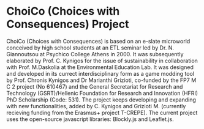 # ChoiCo (Choices with Consequences) Project
ChoiCo (Choices with Consequences) is based on an e-slate microworld conceived by high school students at an ETL seminar led by Dr. N. Giannoutsou at Psychico College Athens in 2000. It was subsequently elaborated by Prof. C. Kynigos for the issue of sustainability in collaboration with Prof. M.Daskolia at the Environmental Education Lab. 
It was designed and developed in its currect interdisciplinary form as a game modding tool by Prof. Chronis Kynigos and Dr Marianthi Grizioti, co-funded by the FP7 M C 2 project (No 610467) and the General Secretariat for Research and Technology (GSRT)/Hellenic Foundation for Research and Innovation (HFRI) PhD Scholarship (Code: 531). The project keeps developing and expanding with new functionalities, added by C. Kynigos and Grizioti M. (currently recieving funding from the Erasmus+ project T-CREPE).
The current project uses the open-source javascript libraries: Blockly.js and Leaflet.js.
